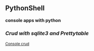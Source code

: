 ## PythonShell 

**console apps with python**  


### *Crud with sqlite3 and Prettytable*
<p style="font-size:12px;">
  <a href="./crud_sqlite3">Console crud</a>
</p>

